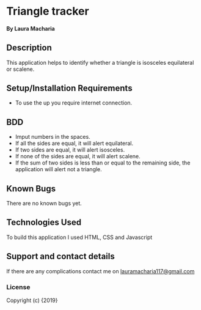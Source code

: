 # Triangle tracker
#### By Laura Macharia
## Description
This application helps to identify whether a triangle is isosceles equilateral or scalene.
## Setup/Installation Requirements
* To use the up you require internet connection.
## BDD
* Imput numbers in the spaces.
* If all the sides are equal, it will alert equilateral.
* If two sides are equal, it will alert isosceles.
* If none of the sides are equal, it will alert scalene.
* If the sum of two sides is less than or equal to the remaining side, the application will alert not a triangle.
## Known Bugs
There are no known bugs yet.
## Technologies Used
To build this application I used HTML, CSS and Javascript
## Support and contact details
If there are any complications contact me on lauramacharia117@gmail.com
### License
Copyright (c) {2019} 
  